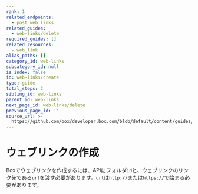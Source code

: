 ```yaml
---
rank: 1
related_endpoints:
  - post_web_links
related_guides:
  - web-links/delete
required_guides: []
related_resources:
  - web_link
alias_paths: []
category_id: web-links
subcategory_id: null
is_index: false
id: web-links/create
type: guide
total_steps: 2
sibling_id: web-links
parent_id: web-links
next_page_id: web-links/delete
previous_page_id: ''
source_url: >-
  https://github.com/box/developer.box.com/blob/default/content/guides/web-links/create.md
---
```

# ウェブリンクの作成

Boxでウェブリンクを作成するには、APIにフォルダ`id`と、ウェブリンクのリンク先である`url`を渡す必要があります。`url`は`http://`または`https://`で始まる必要があります。

<Samples id="post_web_link">

</Samples>
